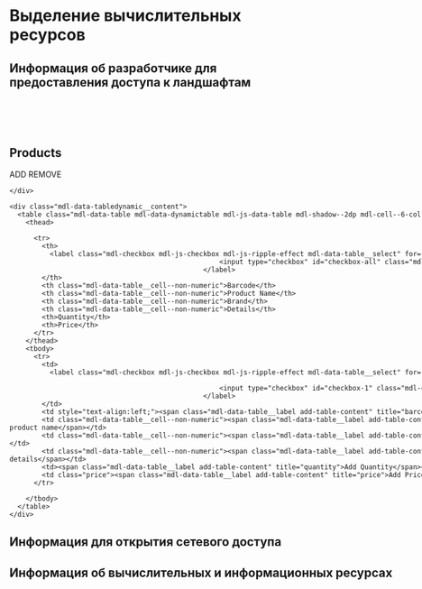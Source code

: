 # Выделение вычислительных ресурсов

## Информация об разработчике для предоставления доступа к ландшафтам

<div class="mdl-grid" style="width:1000px;margin-top:100px;">
  <div id="products" class="mdl-data-tabledynamic mdl-shadow--2dp">
    <div class="mdl-data-tabledynamic__title">
      <h2 class="mdl-data-tabledynamic__title-text">Products</h2>
      <div class="mdl-data-tabledynamic__actions">
        <a class="mdl-button mdl-button--colored mdl-js-button mdl-js-ripple-effect add-row">
                                            ADD
                                        </a>
        <a class="mdl-button mdl-button--colored mdl-js-button mdl-js-ripple-effect remove-row">
                                            REMOVE
                                        </a>
      </div>

    </div>

    <div class="mdl-data-tabledynamic__content">
      <table class="mdl-data-table mdl-data-dynamictable mdl-js-data-table mdl-shadow--2dp mdl-cell--6-col mdl-data-table__row--selectable">
        <thead>

          <tr>
            <th>
              <label class="mdl-checkbox mdl-js-checkbox mdl-js-ripple-effect mdl-data-table__select" for="checkbox-all">
                                                        <input type="checkbox" id="checkbox-all" class="mdl-checkbox__input">
                                                    </label>
            </th>
            <th class="mdl-data-table__cell--non-numeric">Barcode</th>
            <th class="mdl-data-table__cell--non-numeric">Product Name</th>
            <th class="mdl-data-table__cell--non-numeric">Brand</th>
            <th class="mdl-data-table__cell--non-numeric">Details</th>
            <th>Quantity</th>
            <th>Price</th>
          </tr>
        </thead>
        <tbody>
          <tr>
            <td>
              <label class="mdl-checkbox mdl-js-checkbox mdl-js-ripple-effect mdl-data-table__select" for="checkbox-1">

                                                        <input type="checkbox" id="checkbox-1" class="mdl-checkbox__input">
                                                    </label>
            </td>
            <td style="text-align:left;"><span class="mdl-data-table__label add-table-content" title="barcode">Add barcode</span></td>
            <td class="mdl-data-table__cell--non-numeric"><span class="mdl-data-table__label add-table-content" title="product name">Add product name</span></td>
            <td class="mdl-data-table__cell--non-numeric"><span class="mdl-data-table__label add-table-content" title="brand">Add brand</span></td>
            <td class="mdl-data-table__cell--non-numeric"><span class="mdl-data-table__label add-table-content" title="details">Add details</span></td>
            <td><span class="mdl-data-table__label add-table-content" title="quantity">Add Quantity</span></td>
            <td class="price"><span class="mdl-data-table__label add-table-content" title="price">Add Price</span></td>
          </tr>

        </tbody>
      </table>
    </div>


  </div>
</div>
<dialog class="mdl-dialog">
  <h4 class="mdl-dialog__title">Remove Products</h4>
  <div class="mdl-dialog__content">
    <p>
      Selected products will be removed. Are you sure?
    </p>
  </div>
  <div class="mdl-dialog__actions">
    <button type="button" class="mdl-button remove">Yes</button>
    <button type="button" class="mdl-button close">Cancel</button>
  </div>
</dialog>
<script type="text/template" id="addContentDialogTemplate">
  <div class="mdl-dialog__addContent mdl-shadow--2dp">
    <h3 class="mdl-dialog__title">Add {{title}}</h3>
    <div class="mdl-dialog__content">
      <div class="mdl-textfield mdl-js-textfield">
        <input class="mdl-textfield__input" type="text" id="content" {{pattern}}>
        <label class="mdl-textfield__label" for="content"></label>
        <span class="mdl-textfield__error">{{error}} </span>
      </div>
    </div>
    <div class="mdl-dialog__actions">
      <button type="button" class="save mdl-button mdl-button--colored mdl-color-text--red-500">Save</button>
      <button type="button" class="close mdl-button mdl-button--colored mdl-color-text--red-500">Cancel</button>
    </div>
  </div>
</script>

<script type="text/template" id="basketItemTemplate">
  <tr>
    <td>
      <label class="mdl-checkbox mdl-js-checkbox mdl-js-ripple-effect mdl-data-table__select" for="{{id}}">
                        <input type="checkbox" id="{{id}}" class="mdl-checkbox__input">
                    </label>
    </td>
    <td style="text-align:left;"><span class="mdl-data-table__label add-table-content" title="barcode">Add barcode</span></td>
    <td class="mdl-data-table__cell--non-numeric"><span class="mdl-data-table__label add-table-content" title="product name">Add product name</span></td>
    <td class="mdl-data-table__cell--non-numeric"><span class="mdl-data-table__label add-table-content" title="brand">Add brand</span></td>
    <td class="mdl-data-table__cell--non-numeric"><span class="mdl-data-table__label add-table-content" title="details">Add details</span></td>
    <td><span class="mdl-data-table__label add-table-content" title="quantity">Add quantity</span></td>
    <td class="price"><span class="mdl-data-table__label add-table-content" title="price">Add price</span></td>
  </tr>
</script>
## Информация для открытия сетевого доступа

## Информация об вычислительных и информационных ресурсах


